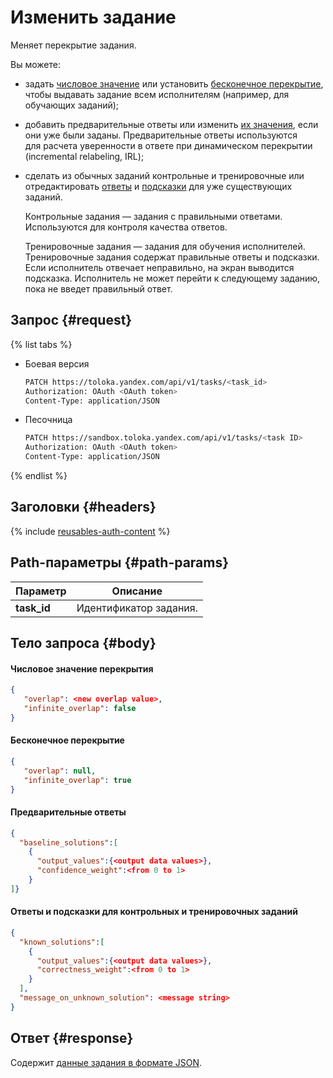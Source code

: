 # Изменить задание

Меняет перекрытие задания.

Вы можете:

- задать [числовое значение](create-task.md#overlap) или установить [бесконечное перекрытие](create-task.md#infinite), чтобы выдавать задание всем исполнителям (например, для обучающих заданий);
- добавить предварительные ответы или изменить [их значения](create-task.md#baseline), если они уже были заданы.
  Предварительные ответы используются для расчета уверенности в ответе при динамическом перекрытии (incremental relabeling, IRL);

- сделать из обычных заданий контрольные и тренировочные или отредактировать [ответы](create-task.md) и [подсказки](create-task.md) для уже существующих заданий.

  Контрольные задания — задания с правильными ответами. Используются для контроля качества ответов.

  Тренировочные задания — задания для обучения исполнителей. Тренировочные задания содержат правильные ответы и подсказки. Если исполнитель отвечает неправильно, на экран выводится подсказка. Исполнитель не может перейти к следующему заданию, пока не введет правильный ответ.

## Запрос {#request}

{% list tabs %}

- Боевая версия

  ```bash
  PATCH https://toloka.yandex.com/api/v1/tasks/<task_id>
  Authorization: OAuth <OAuth token>
  Content-Type: application/JSON
  ```

- Песочница

  ```bash
  PATCH https://sandbox.toloka.yandex.com/api/v1/tasks/<task ID>
  Authorization: OAuth <OAuth token>
  Content-Type: application/JSON
  ```

{% endlist %}

## Заголовки {#headers}

{% include [reusables-auth-content](../_includes/reusables/id-reusables/auth-content.md) %}


## Path-параметры {#path-params}

Параметр | Описание
----- | -----
**task_id** | Идентификатор задания.


## Тело запроса {#body}

#### Числовое значение перекрытия

```json
{
   "overlap": <new overlap value>,
   "infinite_overlap": false
}
```

#### Бесконечное перекрытие

```json
{
   "overlap": null,
   "infinite_overlap": true
}
```

#### Предварительные ответы

```json
{
  "baseline_solutions":[
    {
      "output_values":{<output data values>},
      "confidence_weight":<from 0 to 1>
    }
]}
```

#### Ответы и подсказки для контрольных и тренировочных заданий

```json
{
  "known_solutions":[
    {
      "output_values":{<output data values>},
      "correctness_weight":<from 0 to 1>
    }
  ],
  "message_on_unknown_solution": <message string>
}
```

## Ответ {#response}

Содержит [данные задания в формате JSON](create-task.md#body).
